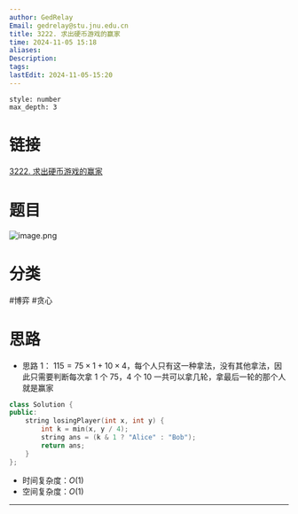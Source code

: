 ```yaml
---
author: GedRelay
Email: gedrelay@stu.jnu.edu.cn
title: 3222. 求出硬币游戏的赢家
time: 2024-11-05 15:18
aliases: 
Description: 
tags: 
lastEdit: 2024-11-05-15:20
---
```


```toc
style: number
max_depth: 3
```

# 链接
[3222. 求出硬币游戏的赢家](https://leetcode.cn/problems/find-the-winning-player-in-coin-game/) 

# 题目
![image.png](https://ged-pic-bed.oss-cn-guangzhou.aliyuncs.com/img/202411051518418.png)


# 分类
#博弈 #贪心 

# 思路
- 思路 1：
${115=75\times 1+10\times 4 }$，每个人只有这一种拿法，没有其他拿法，因此只需要判断每次拿 ${1 }$ 个 ${75 }$，${4 }$ 个 ${10 }$ 一共可以拿几轮，拿最后一轮的那个人就是赢家


```cpp
class Solution {
public:
    string losingPlayer(int x, int y) {
        int k = min(x, y / 4);
        string ans = (k & 1 ? "Alice" : "Bob");
        return ans;
    }
};
```


- 时间复杂度：${O\left( 1 \right)  }$ 
- 空间复杂度：${O\left( 1 \right)  }$ 


---

